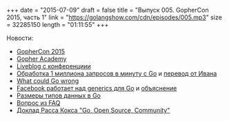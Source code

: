+++
date = "2015-07-09"
draft = false
title = "Выпуск 005. GopherCon 2015, часть 1"
link = "https://golangshow.com/cdn/episodes/005.mp3"
size = 32285150
length = "01:11:55"
+++

Новости:

* [GopherCon 2015](http://www.gophercon.com)
* [Gopher Academy](http://www.gopheracademy.com)
* [Liveblog с конференциии](http://gophercon.sourcegraph.com)
* [Обработка 1 миллиона запросов в минуту c Go](http://marcio.io/2015/07/handling-1-million-requests-per-minute-with-golang/) и [перевод от Ивана](http://habrahabr.ru/post/262045/)
* [What could Go wrong](https://sourcegraph.com/blog/live/gophercon2015/123586421955)
* [Facebook работает над generics для Go](https://github.com/facebookgo/generics) и [объяснение](https://ru.wikipedia.org/wiki/Рикроллинг)
* [Размеры типов данных в Go](http://golang-sizeof.tips)
* [Вопрос из FAQ](http://golang.org/doc/faq#nil_error)
* [Доклад Расса Кокса "Go, Open Source, Community"](http://blog.golang.org/open-source)
